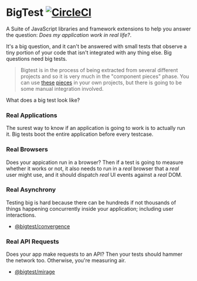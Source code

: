# BigTest [![CircleCI](https://circleci.com/gh/thefrontside/bigtest/tree/master.svg?style=svg&circle-token=78c5d879b0ace4fe137c203bfc9ca20d732eb6e3)](https://circleci.com/gh/thefrontside/bigtest/tree/master)

A Suite of JavaScript libraries and framework extensions to help you answer
the question: _Does my application work in real life?_.

It's a big question, and it can't be answered with small tests that
observe a tiny portion of your code that isn't integrated with any
thing else. Big questions need big tests.

> Bigtest is in the process of being extracted from several different
> projects and so it is very much in the "component pieces"
> phase. You can use [these][1] [pieces][2] in your own projects, but there is
> going to be some manual integration involved.

What does a big test look like?

### Real Applications

The surest way to know if an application is going to work is to
actually run it. Big tests boot the entire application before every
testcase.

### Real Browsers

Does your appication run in a browser? Then if a test is going to
measure whether it works or not, it also needs to run in a _real_
browser that a _real_ user might use, and it should dispatch _real_ UI
events against a _real_ DOM.

### Real Asynchrony

Testing big is hard because there can be hundreds if not thousands of
things happening concurrently inside your application; including user
interactions.

- [@bigtest/convergence][1]

### Real API Requests

Does your app make requests to an API? Then your tests should hammer
the network too. Otherwise, you're measuring air.

- [@bigtest/mirage][2]

[1]: packages/convergence
[2]: https://github.com/cowboyd/mirage-server
[3]: https://github.com/thefrontside/ui-eholdings
